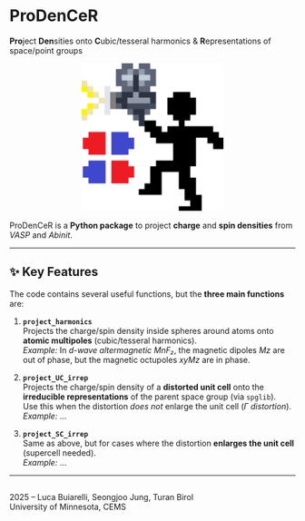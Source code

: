 # ProDenCeR

**Pro**ject **Den**sities onto **C**ubic/tesseral harmonics & **R**epresentations of space/point groups

<p align="center">
  <img src="Logo.png" alt="ProDenCeR logo" width="250"/>
</p>

ProDenCeR is a **Python package** to project **charge** and **spin densities** from *VASP* and *Abinit*.  

---

## ✨ Key Features
The code contains several useful functions, but the **three main functions** are:

1. **`project_harmonics`**  
   Projects the charge/spin density inside spheres around atoms onto **atomic multipoles** (cubic/tesseral harmonics).  
   *Example:* In *d-wave altermagnetic MnF₂*, the magnetic dipoles *Mz* are out of phase, but the magnetic octupoles *xyMz* are in phase.

2. **`project_UC_irrep`**  
   Projects the charge/spin density of a **distorted unit cell** onto the **irreducible representations** of the parent space group (via `spglib`).  
   Use this when the distortion *does not* enlarge the unit cell (*Γ distortion*).  
   *Example:* ...

3. **`project_SC_irrep`**  
   Same as above, but for cases where the distortion **enlarges the unit cell** (supercell needed).  
   *Example:* ...

---

##
2025 – Luca Buiarelli, Seongjoo Jung, Turan Birol  
University of Minnesota, CEMS
